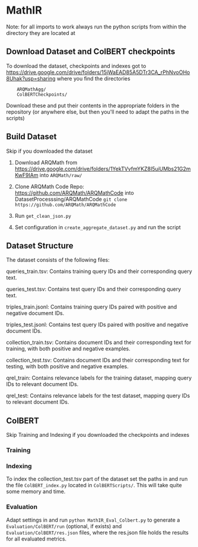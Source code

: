 # MathIR
Note: for all imports to work always run the python scripts from within the directory they are located at

## Download Dataset and ColBERT checkpoints

To download the dataset, checkpoints and indexes got to https://drive.google.com/drive/folders/15jWaEAD85A5DTr3CA_rPhNvoOHo8Uhak?usp=sharing where you find the directories
```
    ARQMathAgg/
    ColBERTCheckpoints/
```
Download these and put their contents in the appropriate folders in the repository (or anywhere else, but then you'll need to adapt the paths in the scripts)



## Build Dataset
Skip if you downloaded the dataset

1. Download ARQMath from https://drive.google.com/drive/folders/1YekTVvfmYKZ8I5uiUMbs21G2mKwF9IAm into ```ARQMath/raw/```

2. Clone ARQMath Code Repo: https://github.com/ARQMath/ARQMathCode into DatasetProcesssing/ARQMathCode
```git clone https://github.com/ARQMath/ARQMathCode```

4. Run ``get_clean_json.py``

5. Set configuration in ``create_aggregate_dataset.py`` and run the script

## Dataset Structure
The dataset consists of the following files:

queries_train.tsv: Contains training query IDs and their corresponding query text.

queries_test.tsv: Contains test query IDs and their corresponding query text.

triples_train.jsonl: Contains training query IDs paired with positive and negative document IDs.

triples_test.jsonl: Contains test query IDs paired with positive and negative document IDs.

collection_train.tsv: Contains document IDs and their corresponding text for training, with both positive and negative examples.

collection_test.tsv: Contains document IDs and their corresponding text for testing, with both positive and negative examples.

qrel_train: Contains relevance labels for the training dataset, mapping query IDs to relevant document IDs.

qrel_test: Contains relevance labels for the test dataset, mapping query IDs to relevant document IDs.

## ColBERT
Skip Training and Indexing if you downloaded the checkpoints and indexes

### Training

### Indexing
To index the collection_test.tsv part of the dataset set the paths in and run the file ```ColBERT_index.py``` located in ```ColBERTScripts/```. This will take quite some memory and time.

### Evaluation
Adapt settings in and run ```python MathIR_Eval_Colbert.py``` to generate a ```Evaluation/ColBERT/run``` (optional, if exists) and ```Evaluation/ColBERT/res.json``` files, where the res.json file holds the results for all evaluated metrics.
